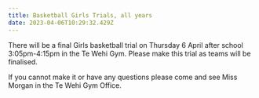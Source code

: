 ```yaml
---
title: Basketball Girls Trials, all years
date: 2023-04-06T10:29:32.429Z
---
```

There will be a final Girls basketball trial on Thursday 6 April after school 3:05pm-4:15pm in the Te Wehi Gym. Please make this trial as teams will be finalised.  

If you cannot make it or have any questions please come and see Miss Morgan in the Te Wehi Gym Office.  



